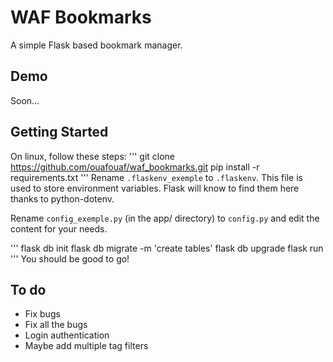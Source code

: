 # WAF Bookmarks

A simple Flask based bookmark manager.

## Demo

Soon...

## Getting Started

On linux, follow these steps: 
'''
git clone https://github.com/ouafouaf/waf_bookmarks.git
pip install -r requirements.txt
'''
Rename `.flaskenv_exemple` to `.flaskenv`. This file is used to store environment variables. Flask will know to find them here thanks to python-dotenv.

Rename `config_exemple.py` (in the app/ directory) to `config.py` and edit the content for your needs.

'''
flask db init
flask db migrate -m 'create tables'
flask db upgrade
flask run
'''
You should be good to go!

## To do

- Fix bugs
- Fix all the bugs
- Login authentication
- Maybe add multiple tag filters
